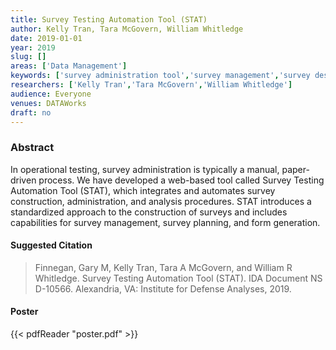 ```yaml
---
title: Survey Testing Automation Tool (STAT)
author: Kelly Tran, Tara McGovern, William Whitledge
date: 2019-01-01
year: 2019
slug: []
areas: ['Data Management']
keywords: ['survey administration tool','survey management','survey design and analysis']
researchers: ['Kelly Tran','Tara McGovern','William Whitledge']
audience: Everyone
venues: DATAWorks
draft: no
---
```




### Abstract
In operational testing, survey administration is typically a manual, paper-driven process. We have developed a web-based tool called Survey Testing Automation Tool (STAT), which integrates and automates survey construction, administration, and analysis procedures. STAT introduces a standardized approach to the construction of surveys and includes capabilities for survey management, survey planning, and form generation.

#### Suggested Citation
> Finnegan, Gary M, Kelly Tran, Tara A McGovern, and William R Whitledge. Survey Testing Automation Tool (STAT). IDA Document NS D-10566. Alexandria, VA: Institute for Defense Analyses, 2019.





#### Poster 
 {{< pdfReader "poster.pdf" >}}
